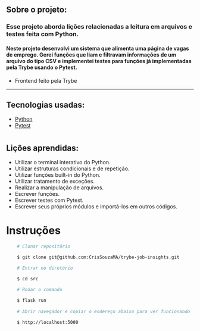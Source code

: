 ## Sobre o projeto:

### Esse projeto aborda lições relacionadas a leitura em arquivos e testes feita com Python.

#### Neste projeto desenvolvi um sistema que alimenta uma página de vagas de emprego. Gerei funções que liam e filtravam informações de um arquivo do tipo CSV e implementei testes para funções já implementadas pela Trybe usando o Pytest.
* Frontend feito pela Trybe
---

## Tecnologias usadas:
- [Python](https://docs.python.org/3/)
- [Pytest](https://docs.pytest.org/en/7.1.x/contents.html)
#

## Lições aprendidas:
 - Utilizar o terminal interativo do Python.
 - Utilizar estruturas condicionais e de repetição.
 - Utilizar funções built-in do Python.
 - Utilizar tratamento de exceções.
 - Realizar a manipulação de arquivos.
 - Escrever funções.
 - Escrever testes com Pytest.
 - Escrever seus próprios módulos e importá-los em outros códigos.
#

# Instruções

```bash
    # Clonar repositório

    $ git clone git@github.com:CrisSouzaMA/trybe-job-insights.git

    # Entrar no diretório

    $ cd src
    
    # Rodar o comando

    $ flask run
    
    # Abrir navegador e copiar o endereço abaixo para ver funcionando

    $ http://localhost:5000

```

<br>
<br>
<br>


